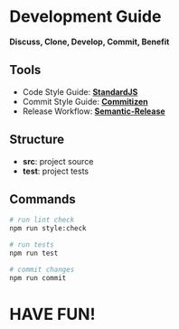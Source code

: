 # Development Guide

**Discuss, Clone, Develop, Commit, Benefit**

## Tools

 - Code Style Guide: [**StandardJS**][url-code-style-guide]
 - Commit Style Guide: [**Commitizen**][url-commit-style-guide]
 - Release Workflow: [**Semantic-Release**][url-release-workflow]
 
## Structure

 - **src**: project source
 - **test**: project tests

## Commands

```bash
# run lint check
npm run style:check

# run tests
npm run test

# commit changes
npm run commit
```

# HAVE FUN!


  [url-code-style-guide]:   https://standardjs.com
  [url-commit-style-guide]: http://commitizen.github.io/cz-cli
  [url-release-workflow]:   https://semantic-release.gitbook.io/semantic-release
